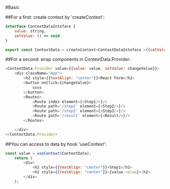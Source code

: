 #Basic

##For a first: create context by 'createContext':
```js
interface ContextDataInteface {
    value: string,
    setValue: () => void
}

export const ContextData = createContext<ContextDataInteface >({setValue: () =>{}, value: 'null'});
```

##For a second: wrap components in ContextData.Provider:

```js
<ContextData.Provider value={{value: value, setValue: changeValue}}>
    <div className="App">
        <h2 style={{textAlign: "center"}}>React Form</h2>
        <button onClick={changeValue}>
            ssss
        </button>
        <Routes>
            <Route index element={<Step1/>}/>
            <Route path='/step2' element={<Step2/>}/>
            <Route path='/step3' element={<Step3/>}/>
            <Route path='/result' element={<Result/>}/>
        </Routes>

    </div>
</ContextData.Provider>
```

##You can access to data by hook 'useContext':

```js
const value = useContext(ContextData);
    return (
        <div>
            <h2 style={{textAlign: "center"}}>Step1</h2>
            <h2 style={{textAlign: "center"}}>{value.value}</h2>
        </div>
    );
```